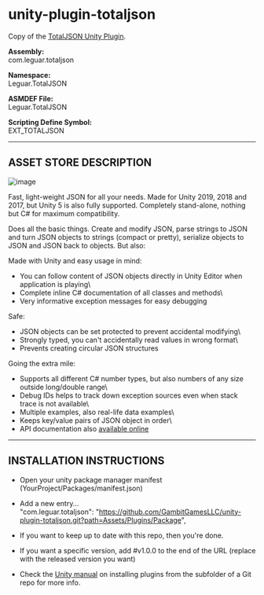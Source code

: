 # unity-plugin-totaljson
Copy of the [TotalJSON Unity Plugin](https://assetstore.unity.com/packages/tools/input-management/total-json-130344).

**Assembly:**\
com.leguar.totaljson

**Namespace:**\
Leguar.TotalJSON

**ASMDEF File:**\
Leguar.TotalJSON

**Scripting Define Symbol:**\
EXT_TOTALJSON

------------------------------
ASSET STORE DESCRIPTION
------------------------------
![image](https://user-images.githubusercontent.com/20777145/126347379-dc0ab492-4547-4acf-a93f-c6237f38fd64.png)

Fast, light-weight JSON for all your needs. Made for Unity 2019, 2018 and 2017, but Unity 5 is also fully supported. Completely stand-alone, nothing but C# for maximum compatibility.


Does all the basic things. Create and modify JSON, parse strings to JSON and turn JSON objects to strings (compact or pretty), serialize objects to JSON and JSON back to objects. But also:


Made with Unity and easy usage in mind:
- You can follow content of JSON objects directly in Unity Editor when application is playing\
- Complete inline C# documentation of all classes and methods\
- Very informative exception messages for easy debugging

Safe:
- JSON objects can be set protected to prevent accidental modifying\
- Strongly typed, you can't accidentally read values in wrong format\
- Prevents creating circular JSON structures


Going the extra mile:
- Supports all different C# number types, but also numbers of any size outside long/double range\
- Debug IDs helps to track down exception sources even when stack trace is not available\
- Multiple examples, also real-life data examples\
- Keeps key/value pairs of JSON object in order\
- API documentation also [available online](http://www.leguar.com/unity/totaljson/apidoc/1.6/JSON.php)

------------------------------
INSTALLATION INSTRUCTIONS
------------------------------
- Open your unity package manager manifest (YourProject/Packages/manifest.json)

- Add a new entry...\
  "com.leguar.totaljson": "https://github.com/GambitGamesLLC/unity-plugin-totaljson.git?path=Assets/Plugins/Package",

- If you want to keep up to date with this repo, then you're done.
- If you want a specific version, add #v1.0.0 to the end of the URL (replace with the released version you want)

- Check the [Unity manual](https://docs.unity3d.com/Manual/upm-git.html#subfolder) on installing plugins from the subfolder of a Git repo for more info.

